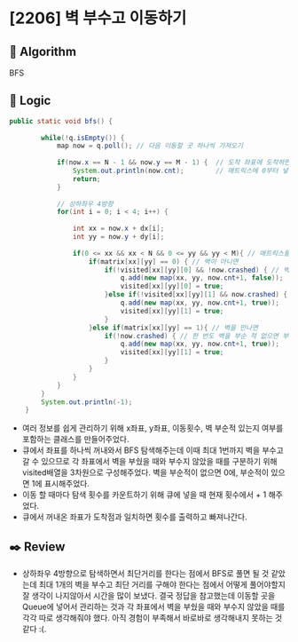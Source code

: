# [2206] 벽 부수고 이동하기

## :pushpin: **Algorithm**

BFS

## :round_pushpin: **Logic**

```java
public static void bfs() {
		
		while(!q.isEmpty()) {
			map now = q.poll(); // 다음 이동할 곳 하나씩 가져오기 
			
			if(now.x == N - 1 && now.y == M - 1) {  // 도착 좌표에 도착하면 끝 
				System.out.println(now.cnt);		// 매트릭스에 0부터 넣었으니까 [N-1][M-1]
				return;
			}
			
			// 상하좌우 4방향 
			for(int i = 0; i < 4; i++) {
				
				int xx = now.x + dx[i];
				int yy = now.y + dy[i];
				
				if(0 <= xx && xx < N && 0 <= yy && yy < M){ // 매트릭스를 벗어나지 않고 
					if(matrix[xx][yy] == 0) { // 벽이 아니면
						if(!visited[xx][yy][0] && !now.crashed) { // 벽을 부순적이 없으면 
							q.add(new map(xx, yy, now.cnt+1, false));
							visited[xx][yy][0] = true;
						}else if(!visited[xx][yy][1] && now.crashed) { // 벽을 부순 적 있으면
							q.add(new map(xx, yy, now.cnt+1, true));
							visited[xx][yy][1] = true;
						}
					}else if(matrix[xx][yy] == 1){ // 벽을 만나면 
						if(!now.crashed) { // 한 번도 벽을 부순 적 없으면 부순다 
							q.add(new map(xx, yy, now.cnt+1, true));
							visited[xx][yy][1] = true;
						}
					}
				}
			}
		}
		System.out.println(-1);
	}
```
- 여러 정보를 쉽게 관리하기 위해 x좌표, y좌표, 이동횟수, 벽 부순적 있는지 여부를 포함하는 클래스를 만들어주었다.
- 큐에서 좌표를 하나씩 꺼내와서 BFS 탐색해주는데 이때 최대 1번까지 벽을 부수고 갈 수 있으므로 각 좌표에서 벽을 부쉈을 때와 부수지 않았을 때를 구분하기 위해 visited배열을 3차원으로 구성해주었다. 벽을 부순적이 없으면 0에, 부순적이 있으면 1에 표시해주었다.
- 이동 할 때마다 탐색 횟수를 카운트하기 위해 큐에 넣을 때 현재 횟수에서 + 1 해주었다. 
- 큐에서 꺼내온 좌표가 도착점과 일치하면 횟수를 출력하고 빠져나간다. 



## :black_nib: **Review**
-  상하좌우 4방향으로 탐색하면서 최단거리를 한다는 점에서 BFS로 풀면 될 것 같았는데 최대 1개의 벽을 부수고 최단 거리를 구해야 한다는 점에서 어떻게 풀어야할지 잘 생각이 나지않아서 시간을 많이 보냈다. 결국 정답을 참고했는데 이동할 곳을 Queue에 넣어서 관리하는 것과 각 좌표에서 벽을 부쉈을 때와 부수지 않았을 때를 각각 따로 생각해줘야 했다. 아직 경험이 부족해서 바로바로 생각해내지 못하는 것 같다 :(.
